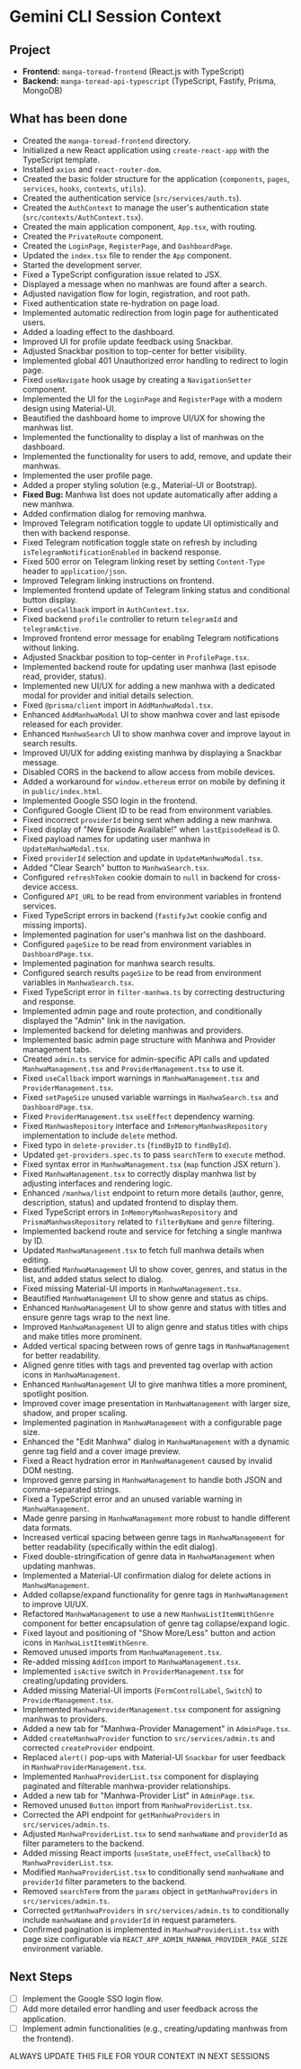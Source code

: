 # Gemini CLI Session Context

## Project

- **Frontend:** `manga-toread-frontend` (React.js with TypeScript)
- **Backend:** `manga-toread-api-typescript` (TypeScript, Fastify, Prisma, MongoDB)

## What has been done

- Created the `manga-toread-frontend` directory.
- Initialized a new React application using `create-react-app` with the TypeScript template.
- Installed `axios` and `react-router-dom`.
- Created the basic folder structure for the application (`components`, `pages`, `services`, `hooks`, `contexts`, `utils`).
- Created the authentication service (`src/services/auth.ts`).
- Created the `AuthContext` to manage the user's authentication state (`src/contexts/AuthContext.tsx`).
- Created the main application component, `App.tsx`, with routing.
- Created the `PrivateRoute` component.
- Created the `LoginPage`, `RegisterPage`, and `DashboardPage`.
- Updated the `index.tsx` file to render the `App` component.
- Started the development server.
- Fixed a TypeScript configuration issue related to JSX.
- Displayed a message when no manhwas are found after a search.
- Adjusted navigation flow for login, registration, and root path.
- Fixed authentication state re-hydration on page load.
- Implemented automatic redirection from login page for authenticated users.
- Added a loading effect to the dashboard.
- Improved UI for profile update feedback using Snackbar.
- Adjusted Snackbar position to top-center for better visibility.
- Implemented global 401 Unauthorized error handling to redirect to login page.
- Fixed `useNavigate` hook usage by creating a `NavigationSetter` component.
- Implemented the UI for the `LoginPage` and `RegisterPage` with a modern design using Material-UI.
- Beautified the dashboard home to improve UI/UX for showing the manhwas list.
- Implemented the functionality to display a list of manhwas on the dashboard.
- Implemented the functionality for users to add, remove, and update their manhwas.
- Implemented the user profile page.
- Added a proper styling solution (e.g., Material-UI or Bootstrap).
- **Fixed Bug:** Manhwa list does not update automatically after adding a new manhwa.
- Added confirmation dialog for removing manhwa.
- Improved Telegram notification toggle to update UI optimistically and then with backend response.
- Fixed Telegram notification toggle state on refresh by including `isTelegramNotificationEnabled` in backend response.
- Fixed 500 error on Telegram linking reset by setting `Content-Type` header to `application/json`.
- Improved Telegram linking instructions on frontend.
- Implemented frontend update of Telegram linking status and conditional button display.
- Fixed `useCallback` import in `AuthContext.tsx`.
- Fixed backend `profile` controller to return `telegramId` and `telegramActive`.
- Improved frontend error message for enabling Telegram notifications without linking.
- Adjusted Snackbar position to top-center in `ProfilePage.tsx`.
- Implemented backend route for updating user manhwa (last episode read, provider, status).
- Implemented new UI/UX for adding a new manhwa with a dedicated modal for provider and initial details selection.
- Fixed `@prisma/client` import in `AddManhwaModal.tsx`.
- Enhanced `AddManhwaModal` UI to show manhwa cover and last episode released for each provider.
- Enhanced `ManhwaSearch` UI to show manhwa cover and improve layout in search results.
- Improved UI/UX for adding existing manhwa by displaying a Snackbar message.
- Disabled CORS in the backend to allow access from mobile devices.
- Added a workaround for `window.ethereum` error on mobile by defining it in `public/index.html`.
- Implemented Google SSO login in the frontend.
- Configured Google Client ID to be read from environment variables.
- Fixed incorrect `providerId` being sent when adding a new manhwa.
- Fixed display of "New Episode Available!" when `lastEpisodeRead` is 0.
- Fixed payload names for updating user manhwa in `UpdateManhwaModal.tsx`.
- Fixed `providerId` selection and update in `UpdateManhwaModal.tsx`.
- Added "Clear Search" button to `ManhwaSearch.tsx`.
- Configured `refreshToken` cookie domain to `null` in backend for cross-device access.
- Configured `API_URL` to be read from environment variables in frontend services.
- Fixed TypeScript errors in backend (`fastifyJwt` cookie config and missing imports).
- Implemented pagination for user's manhwa list on the dashboard.
- Configured `pageSize` to be read from environment variables in `DashboardPage.tsx`.
- Implemented pagination for manhwa search results.
- Configured search results `pageSize` to be read from environment variables in `ManhwaSearch.tsx`.
- Fixed TypeScript error in `filter-manhwa.ts` by correcting destructuring and response.
- Implemented admin page and route protection, and conditionally displayed the "Admin" link in the navigation.
- Implemented backend for deleting manhwas and providers.
- Implemented basic admin page structure with Manhwa and Provider management tabs.
- Created `admin.ts` service for admin-specific API calls and updated `ManhwaManagement.tsx` and `ProviderManagement.tsx` to use it.
- Fixed `useCallback` import warnings in `ManhwaManagement.tsx` and `ProviderManagement.tsx`.
- Fixed `setPageSize` unused variable warnings in `ManhwaSearch.tsx` and `DashboardPage.tsx`.
- Fixed `ProviderManagement.tsx` `useEffect` dependency warning.
- Fixed `ManhwasRepository` interface and `InMemoryManhwasRepository` implementation to include `delete` method.
- Fixed typo in `delete-provider.ts` (`findByID` to `findById`).
- Updated `get-providers.spec.ts` to pass `searchTerm` to `execute` method.
- Fixed syntax error in `ManhwaManagement.tsx` (`map` function JSX return`).
- Fixed `ManhwaManagement.tsx` to correctly display manhwa list by adjusting interfaces and rendering logic.
- Enhanced `/manhwa/list` endpoint to return more details (author, genre, description, status) and updated frontend to display them.
- Fixed TypeScript errors in `InMemoryManhwasRepository` and `PrismaManhwasRepository` related to `filterByName` and `genre` filtering.
- Implemented backend route and service for fetching a single manhwa by ID.
- Updated `ManhwaManagement.tsx` to fetch full manhwa details when editing.
- Beautified `ManhwaManagement` UI to show cover, genres, and status in the list, and added status select to dialog.
- Fixed missing Material-UI imports in `ManhwaManagement.tsx`.
- Beautified `ManhwaManagement` UI to show genre and status as chips.
- Enhanced `ManhwaManagement` UI to show genre and status with titles and ensure genre tags wrap to the next line.
- Improved `ManhwaManagement` UI to align genre and status titles with chips and make titles more prominent.
- Added vertical spacing between rows of genre tags in `ManhwaManagement` for better readability.
- Aligned genre titles with tags and prevented tag overlap with action icons in `ManhwaManagement`.
- Enhanced `ManhwaManagement` UI to give manhwa titles a more prominent, spotlight position.
- Improved cover image presentation in `ManhwaManagement` with larger size, shadow, and proper scaling.
- Implemented pagination in `ManhwaManagement` with a configurable page size.
- Enhanced the "Edit Manhwa" dialog in `ManhwaManagement` with a dynamic genre tag field and a cover image preview.
- Fixed a React hydration error in `ManhwaManagement` caused by invalid DOM nesting.
- Improved genre parsing in `ManhwaManagement` to handle both JSON and comma-separated strings.
- Fixed a TypeScript error and an unused variable warning in `ManhwaManagement`.
- Made genre parsing in `ManhwaManagement` more robust to handle different data formats.
- Increased vertical spacing between genre tags in `ManhwaManagement` for better readability (specifically within the edit dialog).
- Fixed double-stringification of genre data in `ManhwaManagement` when updating manhwas.
- Implemented a Material-UI confirmation dialog for delete actions in `ManhwaManagement`.
- Added collapse/expand functionality for genre tags in `ManhwaManagement` to improve UI/UX.
- Refactored `ManhwaManagement` to use a new `ManhwaListItemWithGenre` component for better encapsulation of genre tag collapse/expand logic.
- Fixed layout and positioning of "Show More/Less" button and action icons in `ManhwaListItemWithGenre`.
- Removed unused imports from `ManhwaManagement.tsx`.
- Re-added missing `AddIcon` import to `ManhwaManagement.tsx`.
- Implemented `isActive` switch in `ProviderManagement.tsx` for creating/updating providers.
- Added missing Material-UI imports (`FormControlLabel`, `Switch`) to `ProviderManagement.tsx`.
- Implemented `ManhwaProviderManagement.tsx` component for assigning manhwas to providers.
- Added a new tab for "Manhwa-Provider Management" in `AdminPage.tsx`.
- Added `createManhwaProvider` function to `src/services/admin.ts` and corrected `createProvider` endpoint.
- Replaced `alert()` pop-ups with Material-UI `Snackbar` for user feedback in `ManhwaProviderManagement.tsx`.
- Implemented `ManhwaProviderList.tsx` component for displaying paginated and filterable manhwa-provider relationships.
- Added a new tab for "Manhwa-Provider List" in `AdminPage.tsx`.
- Removed unused `Button` import from `ManhwaProviderList.tsx`.
- Corrected the API endpoint for `getManhwaProviders` in `src/services/admin.ts`.
- Adjusted `ManhwaProviderList.tsx` to send `manhwaName` and `providerId` as filter parameters to the backend.
- Added missing React imports (`useState`, `useEffect`, `useCallback`) to `ManhwaProviderList.tsx`.
- Modified `ManhwaProviderList.tsx` to conditionally send `manhwaName` and `providerId` filter parameters to the backend.
- Removed `searchTerm` from the `params` object in `getManhwaProviders` in `src/services/admin.ts`.
- Corrected `getManhwaProviders` in `src/services/admin.ts` to conditionally include `manhwaName` and `providerId` in request parameters.
- Confirmed pagination is implemented in `ManhwaProviderList.tsx` with page size configurable via `REACT_APP_ADMIN_MANHWA_PROVIDER_PAGE_SIZE` environment variable.

## Next Steps

- [ ] Implement the Google SSO login flow.
- [ ] Add more detailed error handling and user feedback across the application.
- [ ] Implement admin functionalities (e.g., creating/updating manhwas from the frontend).

ALWAYS UPDATE THIS FILE FOR YOUR CONTEXT IN NEXT SESSIONS
